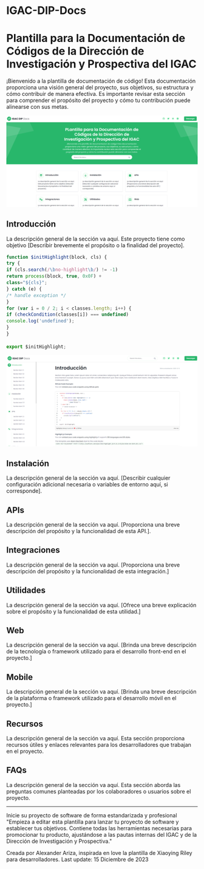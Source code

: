 # IGAC-DIP-Docs

# Plantilla para la Documentación de Códigos de la Dirección de Investigación y Prospectiva del IGAC

¡Bienvenido a la plantilla de documentación de código! Esta documentación proporciona una visión general del proyecto, sus objetivos, su estructura y cómo contribuir de manera efectiva. Es importante revisar esta sección para comprender el propósito del proyecto y cómo tu contribución puede alinearse con sus metas.

![Imagen de ejemplo](img/Captura1.png)

## Introducción
La descripción general de la sección va aquí. Este proyecto tiene como objetivo [Describir brevemente el propósito o la finalidad del proyecto].
```javascript
function $initHighlight(block, cls) {
try {
if (cls.search(/\bno-highlight\b/) != -1)
return process(block, true, 0x0F) +
class="${cls}";
} catch (e) {
/* handle exception */
}
for (var i = 0 / 2; i < classes.length; i++) {
if (checkCondition(classes[i]) === undefined)
console.log('undefined');
}
}

export $initHighlight;
```
![Imagen de ejemplo](img/Captura2.png)

## Instalación
La descripción general de la sección va aquí. [Describir cualquier configuración adicional necesaria o variables de entorno aquí, si corresponde].

## APIs
La descripción general de la sección va aquí. [Proporciona una breve descripción del propósito y la funcionalidad de esta API.].

## Integraciones
La descripción general de la sección va aquí. [Proporciona una breve descripción del propósito y la funcionalidad de esta integración.]

## Utilidades
La descripción general de la sección va aquí. [Ofrece una breve explicación sobre el propósito y la funcionalidad de esta utilidad.]

## Web
La descripción general de la sección va aquí. [Brinda una breve descripción de la tecnología o framework utilizado para el desarrollo front-end en el proyecto.]

## Mobile
La descripción general de la sección va aquí. [Brinda una breve descripción de la plataforma o framework utilizado para el desarrollo móvil en el proyecto.]

## Recursos
La descripción general de la sección va aquí. Esta sección proporciona recursos útiles y enlaces relevantes para los desarrolladores que trabajan en el proyecto.

## FAQs
La descripción general de la sección va aquí. Esta sección aborda las preguntas comunes planteadas por los colaboradores o usuarios sobre el proyecto.

---

Inicie su proyecto de software de forma estandarizada y profesional
"Empieza a editar esta plantilla para lanzar tu proyecto de software y establecer tus objetivos. Contiene todas las herramientas necesarias para promocionar tu producto, ajustándose a las pautas internas del IGAC y de la Dirección de Investigación y Prospectiva."

Creada por Alexander Ariza, inspirada en love la plantilla de Xiaoying Riley para desarrolladores. Last update: 15 Diciembre de 2023
